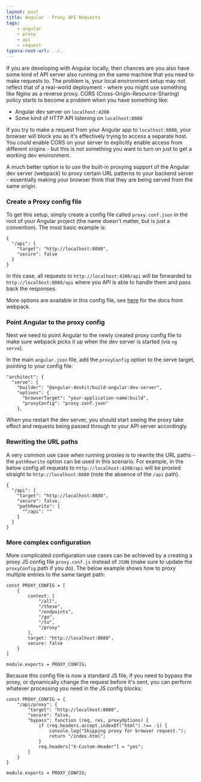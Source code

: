 ```yaml
---
layout: post
title: Angular - Proxy API Requests
tags:
    - angular
    - proxy
    - api
    - request
typora-root-url: ../..
---
```


If you are developing with Angular locally, then chances are you also have some kind of API server also running on the same machine that you need to make requests to. The problem is, your local environment setup may not reflect that of a real-world deployment - where you might use something like Nginx as a reverse proxy. CORS (Cross-Origin-Resource-Sharing) policy starts to become a problem when you have something like:

-   Angular dev server on `localhost:4200`
-   Some kind of HTTP API listening on `localhost:8080`

If you try to make a request from your Angular app to `localhost:8080`, your browser will block you as it's effectively trying to access a separate host. You _could_ enable CORS on your server to explicitly enable access from different origins - but this is not something you want to turn on just to get a working dev environment.

A much better option is to use the built-in proxying support of the Angular dev server (webpack) to proxy certain URL patterns to your backend server - essentially making your browser think that they are being served from the same origin.

### Create a Proxy config file

To get this setup, simply create a config file called `proxy.conf.json` in the root of your Angular project (the name doesn't matter, but is just a convention). The most basic example is:

```
{
  "/api": {
    "target": "http://localhost:8080",
    "secure": false
  }
}
```

In this case, all requests to `http://localhost:4200/api` will be forwarded to `http://localhost:8080/api` where you API is able to handle them and pass back the responses.

More options are available in this config file, see [here](https://webpack.js.org/configuration/dev-server/#devserverproxy) for the docs from webpack.

### Point Angular to the proxy config

Next we need to point Angular to the newly created proxy config file to make sure webpack picks it up when the dev server is started (via `ng serve`).

In the main `angular.json` file, add the `proxyConfig` option to the serve target, pointing to your config file:

```
"architect": {
  "serve": {
    "builder": "@angular-devkit/build-angular:dev-server",
    "options": {
      "browserTarget": "your-application-name:build",
      "proxyConfig": "proxy.conf.json"
    },
```

When you restart the dev server, you should start seeing the proxy take effect and requests being passed through to your API server accordingly.

### Rewriting the URL paths

A very common use case when running proxies is to rewrite the URL paths - the `pathRewrite` option can be used in this scenario. For example, in the below config all requests to `http://localhost:4200/api` will be proxied straight to `http://localhost:8080` (note the absence of the `/api` path).

```
{
  "/api": {
    "target": "http://localhost:8080",
    "secure": false,
    "pathRewrite": {
      "^/api": ""
    }
  }
}
```

### More complex configuration

More complicated configuration use cases can be achieved by a creating a proxy JS config file `proxy.conf.js` instead of `JSON` (make sure to update the `proxyConfig` path if you do). The below example shows how to proxy multiple entries to the same target path:

```
const PROXY_CONFIG = [
    {
        context: [
            "/all",
            "/these",
            "/endpoints",
            "/go",
            "/to",
            "/proxy"
        ],
        target: "http://localhost:8080",
        secure: false
    }
]

module.exports = PROXY_CONFIG;
```

Because this config file is now a standard JS file, if you need to bypass the proxy, or dynamically change the request before it's sent, you can perform whatever processing you need in the JS config blocks:

```
const PROXY_CONFIG = {
    "/api/proxy": {
        "target": "http://localhost:8080",
        "secure": false,
        "bypass": function (req, res, proxyOptions) {
            if (req.headers.accept.indexOf("html") !== -1) {
                console.log("Skipping proxy for browser request.");
                return "/index.html";
            }
            req.headers["X-Custom-Header"] = "yes";
        }
    }
}

module.exports = PROXY_CONFIG;
```
